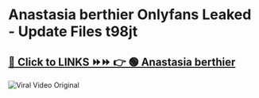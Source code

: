 
 # Anastasia berthier Onlyfans Leaked - Update Files t98jt

## <h2><a href="https://clipsfans.com/Anastasia_berthier&ref=git">🔗 Click to LINKS ⏩⏩ 👉 🟢 Anastasia berthier </a></h2>

<a href="https://clipsfans.com/Anastasia_berthier&ref=git" rel="nofollow" data-target="animated-image.originalLink"><img src="https://i.ibb.co.com/xMMVF88/686577567.gif" alt="Viral Video Original" style="max-width: 100%; display: inline-block;" data-target="animated-image.originalImage"></a>

